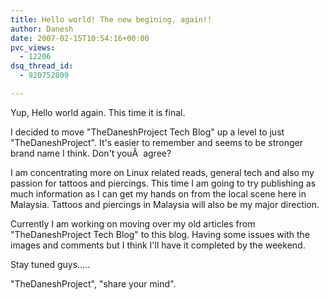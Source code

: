 ```yaml
---
title: Hello world! The new begining, again!!
author: Danesh
date: 2007-02-15T10:54:16+00:00
pvc_views:
  - 12206
dsq_thread_id:
  - 920752809

---
```

Yup, Hello world again. This time it is final.

I decided to move "TheDaneshProject Tech Blog" up a level to just "TheDaneshProject". It's easier to remember and seems to be stronger brand name I think. Don't youÂ  agree?

I am concentrating more on Linux related reads, general tech and also my passion for tattoos and piercings. This time I am going to try publishing as much information as I can get my hands on from the local scene here in Malaysia. Tattoos and piercings in Malaysia will also be my major direction.

Currently I am working on moving over my old articles from "TheDaneshProject Tech Blog" to this blog. Having some issues with the images and comments but I think I'll have it completed by the weekend.

Stay tuned guys&#8230;..

"TheDaneshProject", "share your mind".